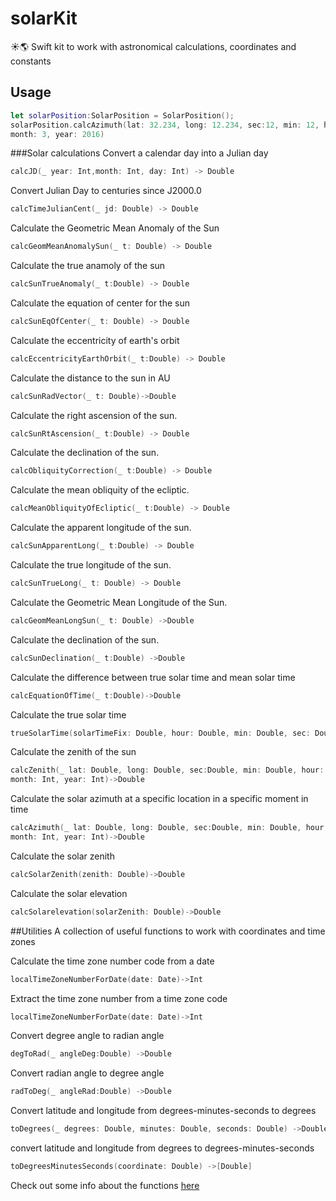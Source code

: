 # solarKit
☀️🌎 Swift kit to work with astronomical calculations, coordinates and constants
## Usage

```swift
let solarPosition:SolarPosition = SolarPosition();
solarPosition.calcAzimuth(lat: 32.234, long: 12.234, sec:12, min: 12, hour: 2, z: 0, day: 1, 
month: 3, year: 2016)
```
###Solar calculations
Convert a calendar day into a Julian day
```swift
calcJD(_ year: Int,month: Int, day: Int) -> Double
```
Convert Julian Day to centuries since J2000.0
```swift
calcTimeJulianCent(_ jd: Double) -> Double
```
Calculate the Geometric Mean Anomaly of the Sun
```swift
calcGeomMeanAnomalySun(_ t: Double) -> Double 
```
Calculate the true anamoly of the sun
```swift
calcSunTrueAnomaly(_ t:Double) -> Double
```
Calculate the equation of center for the sun
```swift
calcSunEqOfCenter(_ t: Double) -> Double
```
Calculate the eccentricity of earth's orbit
```swift
calcEccentricityEarthOrbit(_ t:Double) -> Double
```
Calculate the distance to the sun in AU
```swift
calcSunRadVector(_ t: Double)->Double
```
Calculate the right ascension of the sun.
```swift
calcSunRtAscension(_ t:Double) -> Double
```
Calculate the declination of the sun.
```swift
calcObliquityCorrection(_ t:Double) -> Double
```
Calculate the mean obliquity of the ecliptic.
```swift
calcMeanObliquityOfEcliptic(_ t:Double) -> Double
```
Calculate the apparent longitude of the sun.
```swift
calcSunApparentLong(_ t:Double) -> Double
```
Calculate the true longitude of the sun.
```swift
calcSunTrueLong(_ t: Double) -> Double
```
Calculate the Geometric Mean Longitude of the Sun.
```swift
calcGeomMeanLongSun(_ t: Double) ->Double
```
Calculate the declination of the sun.
```swift
calcSunDeclination(_ t:Double) ->Double
```
Calculate the difference between true solar time and mean solar time
```swift
calcEquationOfTime(_ t:Double)->Double
```
Calculate the true solar time
```swift
trueSolarTime(solarTimeFix: Double, hour: Double, min: Double, sec: Double)->Double
```
Calculate the zenith of the sun
```swift
calcZenith(_ lat: Double, long: Double, sec:Double, min: Double, hour: Double, z: Int, day: Int,
month: Int, year: Int)->Double
```
Calculate the solar azimuth at a specific location in a specific moment in time
```swift
calcAzimuth(_ lat: Double, long: Double, sec:Double, min: Double, hour: Double, z: Int, day: Int, 
month: Int, year: Int)->Double
```
Calculate the solar zenith
```swift
calcSolarZenith(zenith: Double)->Double
```
Calculate the solar elevation
```swift
calcSolarelevation(solarZenith: Double)->Double
```
##Utilities
A collection of useful functions to work with coordinates and time zones

Calculate the time zone number code from a date
```swift
localTimeZoneNumberForDate(date: Date)->Int
```
Extract the time zone number from a time zone code
```swift
localTimeZoneNumberForDate(date: Date)->Int
```
Convert degree angle to radian angle
```swift
degToRad(_ angleDeg:Double) ->Double
```
Convert radian angle to degree angle
```swift
radToDeg(_ angleRad:Double) ->Double
```
Convert latitude and longitude from degrees-minutes-seconds to degrees
```swift
toDegrees(_ degrees: Double, minutes: Double, seconds: Double) ->Double
```
convert latitude and longitude from degrees to degrees-minutes-seconds
```swift
toDegreesMinutesSeconds(coordinate: Double) ->[Double]
```
Check out some info about the functions [here](http://www.esrl.noaa.gov/gmd/grad/solcalc/glossary.html)
